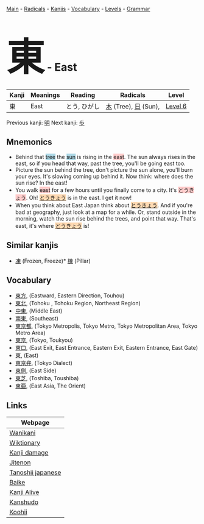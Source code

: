 <style> bigfont {font-size: 100px}</style>
[Main](../README.md) -
[Radicals](../radicals.md) -
[Kanjis](../kanjis.md) -
[Vocabulary](../vocabulary.md) -
[Levels](../levels.md) -
[Grammar](../grammar.md)
# <bigfont> 東</bigfont> - East 

| Kanji | Meanings | Reading | Radicals | Level |
| --- | --- | --- | --- | --- |
| 東 | East | とう, ひがし | [木](../radicals/木.md) (Tree), [日](../radicals/日.md) (Sun),  | [Level 6](../levels/wk_level6.md) |

Previous kanji: [明](明.md) Next kanji: [歩](歩.md) 

## Mnemonics
 * Behind that <span style="background-color:#ADD8E6"> tree</span> the <span style="background-color:#ADD8E6"> sun</span> is rising in the <span style="background-color:#ffcccb"> east</span>. The sun always rises in the east, so if you head that way, past the tree, you'll be going east too.
* Picture the sun behind the tree, don't picture the sun alone, you'll burn your eyes. It's slowing coming up behind it. Now think: where does the sun rise? In the east!
* You walk <span style="background-color:#ffcccb"> east</span> for a few hours until you finally come to a city. It's <span style="background-color:#ffcccb"> とうきょう</span>. Oh! <span style="background-color:#fed8b1"> [とうきょう](https://jisho.org/search/とうきょう)</span> is in the east. I get it now!
* When you think about East Japan think about <span style="background-color:#fed8b1"> [とうきょう](https://jisho.org/search/とうきょう)</span>. And if you're bad at geography, just look at a map for a while. Or, stand outside in the morning, watch the sun rise behind the trees, and point that way. That's east, it's where <span style="background-color:#fed8b1"> [とうきょう](https://jisho.org/search/とうきょう)</span> is!


## Similar kanjis
 * [凍](凍.md) (Frozen, Freeze)* [棟](棟.md) (Pillar)


## Vocabulary
 * [東方](../vocabulary/東.md), (Eastward, Eastern Direction, Touhou)
* [東北](../vocabulary/東.md), (Tohoku , Tohoku Region, Northeast Region)
* [中東](../vocabulary/東.md), (Middle East)
* [南東](../vocabulary/東.md), (Southeast)
* [東京都](../vocabulary/東.md), (Tokyo Metropolis, Tokyo Metro, Tokyo Metropolitan Area, Tokyo Metro Area)
* [東京](../vocabulary/東.md), (Tokyo, Toukyou)
* [東口](../vocabulary/東.md), (East Exit, East Entrance, Eastern Exit, Eastern Entrance, East Gate)
* [東](../vocabulary/東.md), (East)
* [東京弁](../vocabulary/東.md), (Tokyo Dialect)
* [東側](../vocabulary/東.md), (East Side)
* [東芝](../vocabulary/東.md), (Toshiba, Toushiba)
* [東亜](../vocabulary/東.md), (East Asia, The Orient)



## Links 

| Webpage |
| --- |
| [Wanikani          ](https://www.wanikani.com/kanji/東) |
| [Wiktionary        ](https://en.wiktionary.org/wiki/東) |
| [Kanji damage      ](http://www.kanjidamage.com/kanji/search?utf8=✓&q=東) |
| [Jitenon           ](https://jitenon.com/kanji/東) |
| [Tanoshii japanese ](https://www.tanoshiijapanese.com/dictionary/kanji.cfm?k=東) |
| [Baike             ](https://baike.baidu.com/item/東) |
| [Kanji Alive       ](https://app.kanjialive.com/東) |
| [Kanshudo          ](https://www.kanshudo.com/searchmn?q=東) |
| [Koohii            ](https://kanji.koohii.com/study/kanji/東) |
